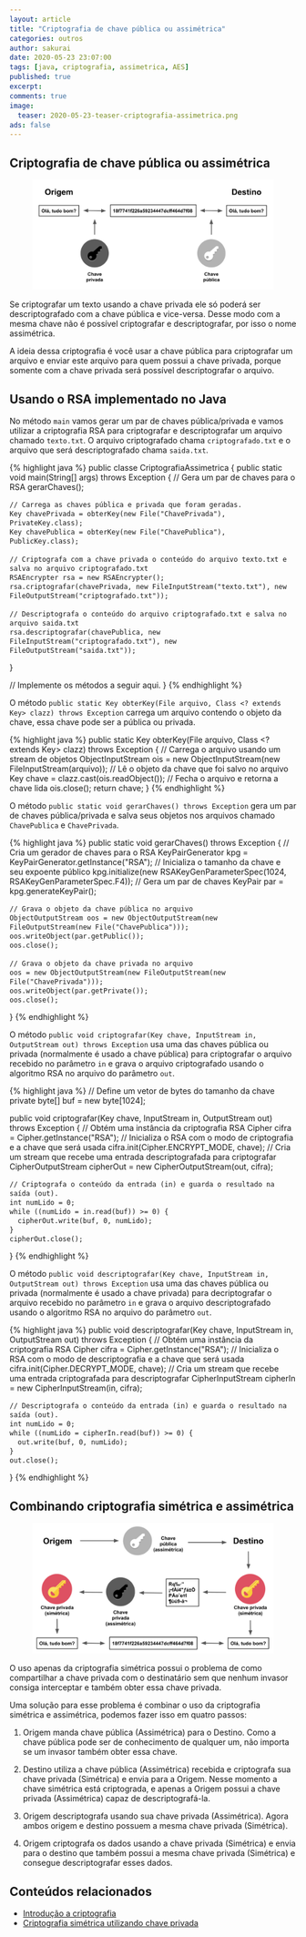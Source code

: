 ```yaml
---
layout: article
title: "Criptografia de chave pública ou assimétrica"
categories: outros
author: sakurai
date: 2020-05-23 23:07:00
tags: [java, criptografia, assimetrica, AES]
published: true
excerpt: 
comments: true
image:
  teaser: 2020-05-23-teaser-criptografia-assimetrica.png
ads: false
---
```


## Criptografia de chave pública ou assimétrica

<figure>
    <a href="/images/2020-05-23-criptografia-assimetrica-01.png"><img src="/images/2020-05-23-criptografia-assimetrica-01.png" alt="Criptografia de chave pública ou assimétrica"></a>
</figure>

Se criptografar um texto usando a chave privada ele só poderá ser descriptografado com a chave pública e vice-versa. Desse modo com a mesma chave não é possível criptografar e descriptografar, por isso o nome assimétrica.

A ideia dessa criptografia é você usar a chave pública para criptografar um arquivo e enviar este arquivo para quem possui a chave privada, porque somente com a chave privada será possível descriptografar o arquivo.


## Usando o RSA implementado no Java

No método `main` vamos gerar um par de chaves pública/privada e vamos utilizar a criptografia RSA para criptografar e descriptografar um arquivo chamado `texto.txt`. O arquivo criptografado chama `criptografado.txt` e o arquivo que será descriptografado chama `saida.txt`.

{% highlight java %}
public classe CriptografiaAssimetrica {
  public static void main(String[] args) throws Exception {
    // Gera um par de chaves para o RSA
    gerarChaves();

    // Carrega as chaves pública e privada que foram geradas.
    Key chavePrivada = obterKey(new File("ChavePrivada"), PrivateKey.class);
    Key chavePublica = obterKey(new File("ChavePublica"), PublicKey.class);
    
    // Criptografa com a chave privada o conteúdo do arquivo texto.txt e salva no arquivo criptografado.txt
    RSAEncrypter rsa = new RSAEncrypter();
    rsa.criptografar(chavePrivada, new FileInputStream("texto.txt"), new FileOutputStream("criptografado.txt"));

    // Descriptografa o conteúdo do arquivo criptografado.txt e salva no arquivo saida.txt
    rsa.descriptografar(chavePublica, new FileInputStream("criptografado.txt"), new FileOutputStream("saida.txt"));
  }

  // Implemente os métodos a seguir aqui.
}
{% endhighlight %}

O método `public static Key obterKey(File arquivo, Class <? extends Key> clazz) throws Exception` carrega um arquivo contendo o objeto da chave, essa chave pode ser a pública ou privada.

{% highlight java %}
  public static Key obterKey(File arquivo, Class <? extends Key> clazz) throws Exception {
    // Carrega o arquivo usando um stream de objetos
    ObjectInputStream ois = new ObjectInputStream(new FileInputStream(arquivo));
    // Lê o objeto da chave que foi salvo no arquivo
    Key chave = clazz.cast(ois.readObject());
    // Fecha o arquivo e retorna a chave lida
    ois.close();
    return chave;
  }
{% endhighlight %}

O método `public static void gerarChaves() throws Exception` gera um par de chaves pública/privada e salva seus objetos nos arquivos chamado `ChavePublica` e `ChavePrivada`.

{% highlight java %}
  public static void gerarChaves() throws Exception {
    // Cria um gerador de chaves para o RSA
    KeyPairGenerator kpg = KeyPairGenerator.getInstance("RSA");
    // Inicializa o tamanho da chave e seu expoente público
    kpg.initialize(new RSAKeyGenParameterSpec(1024, RSAKeyGenParameterSpec.F4));
    // Gera um par de chaves
    KeyPair par = kpg.generateKeyPair();

    // Grava o objeto da chave pública no arquivo
    ObjectOutputStream oos = new ObjectOutputStream(new FileOutputStream(new File("ChavePublica")));
    oos.writeObject(par.getPublic());
    oos.close();

    // Grava o objeto da chave privada no arquivo
    oos = new ObjectOutputStream(new FileOutputStream(new File("ChavePrivada")));
    oos.writeObject(par.getPrivate());
    oos.close();
  }
{% endhighlight %}

O método `public void criptografar(Key chave, InputStream in, OutputStream out) throws Exception` usa uma das chaves pública ou privada (normalmente é usado a chave pública) para criptografar o arquivo recebido no parâmetro `in` e grava o arquivo criptografado usando o algoritmo RSA no arquivo do parâmetro `out`.

{% highlight java %}
  // Define um vetor de bytes do tamanho da chave
  private byte[] buf = new byte[1024];

  public void criptografar(Key chave, InputStream in, OutputStream out) throws Exception {
    // Obtém uma instância da criptografia RSA
    Cipher cifra = Cipher.getInstance("RSA");
    // Inicializa o RSA com o modo de criptografia e a chave que será usada
    cifra.init(Cipher.ENCRYPT_MODE, chave);
    // Cria um stream que recebe uma entrada descriptografada para criptografar
    CipherOutputStream cipherOut = new CipherOutputStream(out, cifra);

    // Criptografa o conteúdo da entrada (in) e guarda o resultado na saída (out).
    int numLido = 0;
    while ((numLido = in.read(buf)) >= 0) {
      cipherOut.write(buf, 0, numLido);
    }
    cipherOut.close();
  }
{% endhighlight %}

O método `public void descriptografar(Key chave, InputStream in, OutputStream out) throws Exception` usa uma das chaves pública ou privada (normalmente é usado a chave privada) para decriptografar o arquivo recebido no parâmetro `in` e grava o arquivo descriptografado usando o algoritmo RSA no arquivo do parâmetro `out`.

{% highlight java %}
  public void descriptografar(Key chave, InputStream in, OutputStream out) throws Exception {
    // Obtém uma instância da criptografia RSA
    Cipher cifra = Cipher.getInstance("RSA");
    // Inicializa o RSA com o modo de descriptografia e a chave que será usada
    cifra.init(Cipher.DECRYPT_MODE, chave);
    // Cria um stream que recebe uma entrada criptografada para descriptografar
    CipherInputStream cipherIn = new CipherInputStream(in, cifra);

    // Descriptografa o conteúdo da entrada (in) e guarda o resultado na saída (out).
    int numLido = 0;
    while ((numLido = cipherIn.read(buf)) >= 0) {
      out.write(buf, 0, numLido);
    }
    out.close();
  }
{% endhighlight %}

## Combinando criptografia simétrica e assimétrica

<figure>
    <a href="/images/2020-05-23-criptografia-assimetrica-02.png"><img src="/images/2020-05-23-criptografia-assimetrica-02.png" alt="Combinando criptografia simétrica e assimétrica"></a>
</figure>

O uso apenas da criptografia simétrica possui o problema de como compartilhar a chave privada com o destinatário sem que nenhum invasor consiga interceptar e também obter essa chave privada.

Uma solução para esse problema é combinar o uso da criptografia simétrica e assimétrica, podemos fazer isso em quatro passos:

1. Origem manda chave pública (Assimétrica) para o Destino. Como a chave pública pode ser de conhecimento de qualquer um, não importa se um invasor também obter essa chave.

2. Destino utiliza a chave pública (Assimétrica) recebida e criptografa sua chave privada (Simétrica) e envia para a Origem. Nesse momento a chave simétrica está criptograda, e apenas a Origem possui a chave privada (Assimétrica) capaz de descriptografá-la.

3. Origem descriptografa usando sua chave privada (Assimétrica). Agora ambos origem e destino possuem a mesma chave privada (Simétrica).

4. Origem criptografa os dados usando a chave privada (Simétrica) e envia para o destino que também possui a mesma chave privada (Simétrica) e consegue descriptografar esses dados.


## Conteúdos relacionados

- [Introdução a criptografia](http://www.universidadejava.com.br/outros/introducao-criptografia/)
- [Criptografia simétrica utilizando chave privada](http://www.universidadejava.com.br/outros/criptografia-simetrica/)